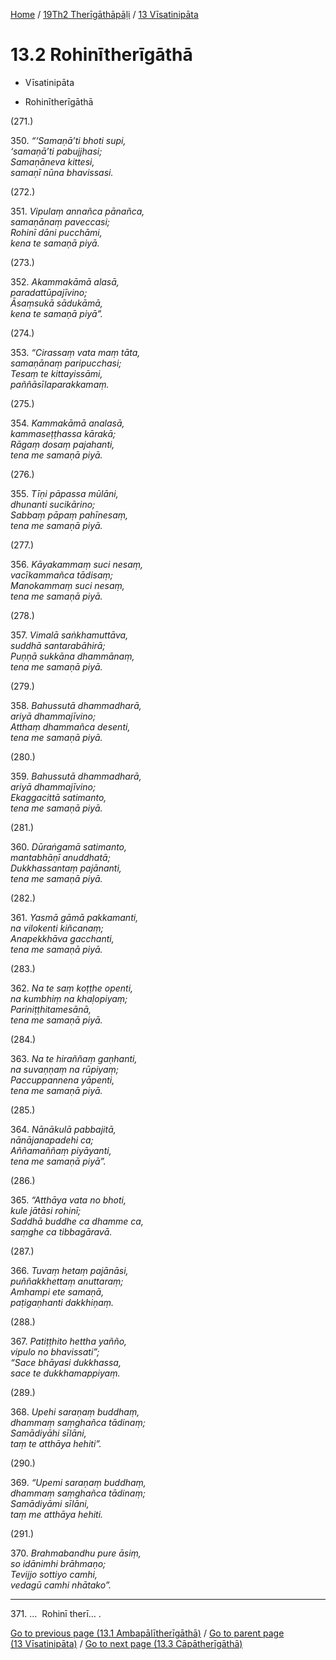 
[Home](/) / [19Th2 Therīgāthāpāḷi](../../19Th2.md) / [13 Vīsatinipāta](../13.md)

# 13.2 Rohinītherīgāthā

* Vīsatinipāta

* Rohinītherīgāthā

(271.)

350\. _“‘Samaṇā’ti bhoti supi,_  
_‘samaṇā’ti pabujjhasi;_  
_Samaṇāneva kittesi,_  
_samaṇī nūna bhavissasi._  


(272.)

351\. _Vipulaṃ annañca pānañca,_  
_samaṇānaṃ paveccasi;_  
_Rohinī dāni pucchāmi,_  
_kena te samaṇā piyā._  


(273.)

352\. _Akammakāmā alasā,_  
_paradattūpajīvino;_  
_Āsaṃsukā sādukāmā,_  
_kena te samaṇā piyā”._  


(274.)

353\. _“Cirassaṃ vata maṃ tāta,_  
_samaṇānaṃ paripucchasi;_  
_Tesaṃ te kittayissāmi,_  
_paññāsīlaparakkamaṃ._  


(275.)

354\. _Kammakāmā analasā,_  
_kammaseṭṭhassa kārakā;_  
_Rāgaṃ dosaṃ pajahanti,_  
_tena me samaṇā piyā._  


(276.)

355\. _Tīṇi pāpassa mūlāni,_  
_dhunanti sucikārino;_  
_Sabbaṃ pāpaṃ pahīnesaṃ,_  
_tena me samaṇā piyā._  


(277.)

356\. _Kāyakammaṃ suci nesaṃ,_  
_vacīkammañca tādisaṃ;_  
_Manokammaṃ suci nesaṃ,_  
_tena me samaṇā piyā._  


(278.)

357\. _Vimalā saṅkhamuttāva,_  
_suddhā santarabāhirā;_  
_Puṇṇā sukkāna dhammānaṃ,_  
_tena me samaṇā piyā._  


(279.)

358\. _Bahussutā dhammadharā,_  
_ariyā dhammajīvino;_  
_Atthaṃ dhammañca desenti,_  
_tena me samaṇā piyā._  


(280.)

359\. _Bahussutā dhammadharā,_  
_ariyā dhammajīvino;_  
_Ekaggacittā satimanto,_  
_tena me samaṇā piyā._  


(281.)

360\. _Dūraṅgamā satimanto,_  
_mantabhāṇī anuddhatā;_  
_Dukkhassantaṃ pajānanti,_  
_tena me samaṇā piyā._  


(282.)

361\. _Yasmā gāmā pakkamanti,_  
_na vilokenti kiñcanaṃ;_  
_Anapekkhāva gacchanti,_  
_tena me samaṇā piyā._  


(283.)

362\. _Na te saṃ koṭṭhe openti,_  
_na kumbhiṃ na khaḷopiyaṃ;_  
_Pariniṭṭhitamesānā,_  
_tena me samaṇā piyā._  


(284.)

363\. _Na te hiraññaṃ gaṇhanti,_  
_na suvaṇṇaṃ na rūpiyaṃ;_  
_Paccuppannena yāpenti,_  
_tena me samaṇā piyā._  


(285.)

364\. _Nānākulā pabbajitā,_  
_nānājanapadehi ca;_  
_Aññamaññaṃ piyāyanti,_  
_tena me samaṇā piyā”._  


(286.)

365\. _“Atthāya vata no bhoti,_  
_kule jātāsi rohinī;_  
_Saddhā buddhe ca dhamme ca,_  
_saṃghe ca tibbagāravā._  


(287.)

366\. _Tuvaṃ hetaṃ pajānāsi,_  
_puññakkhettaṃ anuttaraṃ;_  
_Amhampi ete samaṇā,_  
_paṭigaṇhanti dakkhiṇaṃ._  


(288.)

367\. _Patiṭṭhito hettha yañño,_  
_vipulo no bhavissati”;_  
_“Sace bhāyasi dukkhassa,_  
_sace te dukkhamappiyaṃ._  


(289.)

368\. _Upehi saraṇaṃ buddhaṃ,_  
_dhammaṃ saṃghañca tādinaṃ;_  
_Samādiyāhi sīlāni,_  
_taṃ te atthāya hehiti”._  


(290.)

369\. _“Upemi saraṇaṃ buddhaṃ,_  
_dhammaṃ saṃghañca tādinaṃ;_  
_Samādiyāmi sīlāni,_  
_taṃ me atthāya hehiti._  


(291.)

370\. _Brahmabandhu pure āsiṃ,_  
_so idānimhi brāhmaṇo;_  
_Tevijjo sottiyo camhi,_  
_vedagū camhi nhātako”._  


---

371\. …  Rohinī therī… .



[Go to previous page (13.1 Ambapālītherīgāthā)](13.1.md) / [Go to parent page (13 Vīsatinipāta)](../13.md) / [Go to next page (13.3 Cāpātherīgāthā)](13.3.md)



